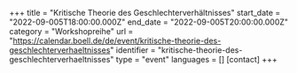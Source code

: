 +++
title = "Kritische Theorie des Geschlechterverhältnisses"
start_date = "2022-09-005T18:00:00.000Z"
end_date = "2022-09-005T20:00:00.000Z"
category = "Workshopreihe"
url = "https://calendar.boell.de/de/event/kritische-theorie-des-geschlechterverhaeltnisses"
identifier = "kritische-theorie-des-geschlechterverhaeltnisses"
type = "event"
languages = []
[contact]
+++
